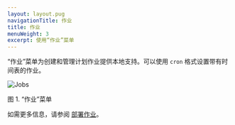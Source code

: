 ```yaml
---
layout: layout.pug
navigationTitle: 作业
title: 作业
menuWeight: 3
excerpt: 使用“作业”菜单
---
```


“作业”菜单为创建和管理计划作业提供本地支持。可以使用 `cron` 格式设置带有时间表的作业。

![Jobs](/cn/1.11/img/job-ex3.png)

图 1. “作业”菜单

如需更多信息，请参阅 [部署作业](/cn/1.11/deploying-jobs/)。
